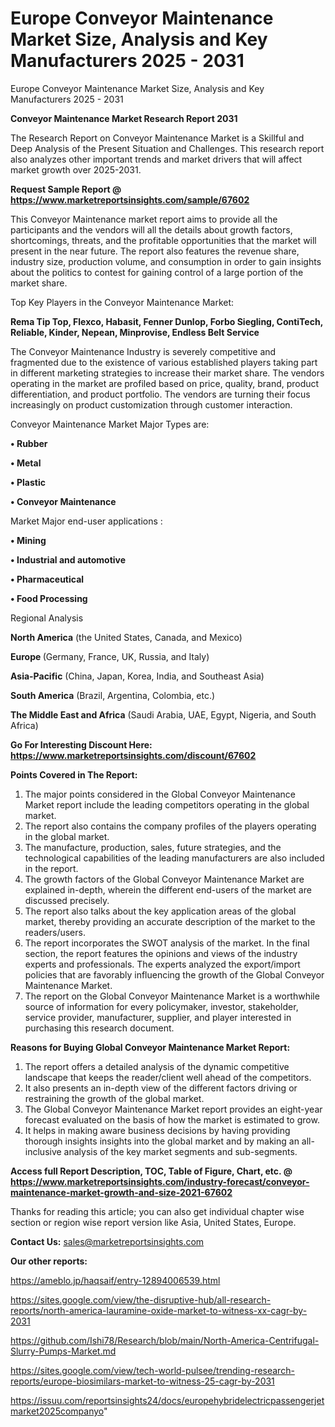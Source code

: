 # Europe Conveyor Maintenance Market Size, Analysis and Key Manufacturers 2025 - 2031
Europe Conveyor Maintenance Market Size, Analysis and Key Manufacturers 2025 - 2031

<strong>Conveyor Maintenance Market Research Report 2031</strong>

The Research Report on Conveyor Maintenance Market is a Skillful and Deep Analysis of the Present Situation and Challenges. This research report also analyzes other important trends and market drivers that will affect market growth over 2025-2031.

<strong>Request Sample Report @ <a href=https://www.marketreportsinsights.com/sample/67602>https://www.marketreportsinsights.com/sample/67602</a></strong>

This Conveyor Maintenance market report aims to provide all the participants and the vendors will all the details about growth factors, shortcomings, threats, and the profitable opportunities that the market will present in the near future. The report also features the revenue share, industry size, production volume, and consumption in order to gain insights about the politics to contest for gaining control of a large portion of the market share.

Top Key Players in the Conveyor Maintenance Market:

<strong>Rema Tip Top, Flexco, Habasit, Fenner Dunlop, Forbo Siegling, ContiTech, Reliable, Kinder, Nepean, Minprovise, Endless Belt Service</strong>

The Conveyor Maintenance Industry is severely competitive and fragmented due to the existence of various established players taking part in different marketing strategies to increase their market share. The vendors operating in the market are profiled based on price, quality, brand, product differentiation, and product portfolio. The vendors are turning their focus increasingly on product customization through customer interaction.

Conveyor Maintenance Market Major Types are:

<strong>• Rubber

• Metal

• Plastic

• Conveyor Maintenance</strong>

Market Major end-user applications :

<strong>• Mining

• Industrial and automotive

• Pharmaceutical

• Food Processing</strong>

Regional Analysis

</u><strong><b>North America</b></strong> (the United States, Canada, and Mexico)

<strong><b>Europe </b></strong>(Germany, France, UK, Russia, and Italy)

<strong><b>Asia-Pacific</b></strong> (China, Japan, Korea, India, and Southeast Asia)

<strong><b>South America</b></strong> (Brazil, Argentina, Colombia, etc.)

<strong><b>The Middle East and Africa</b></strong> (Saudi Arabia, UAE, Egypt, Nigeria, and South Africa)

<strong>Go For Interesting Discount Here: <a href=https://www.marketreportsinsights.com/discount/67602>https://www.marketreportsinsights.com/discount/67602</a></strong>

<strong>Points Covered in The Report:</strong>
<ol>
  <li>The major points considered in the Global Conveyor Maintenance Market report include the leading competitors operating in the global market.</li>
  <li>The report also contains the company profiles of the players operating in the global market.</li>
  <li>The manufacture, production, sales, future strategies, and the technological capabilities of the leading manufacturers are also included in the report.</li>
  <li>The growth factors of the Global Conveyor Maintenance Market are explained in-depth, wherein the different end-users of the market are discussed precisely.</li>
  <li>The report also talks about the key application areas of the global market, thereby providing an accurate description of the market to the readers/users.</li>
  <li>The report incorporates the SWOT analysis of the market. In the final section, the report features the opinions and views of the industry experts and professionals. The experts analyzed the export/import policies that are favorably influencing the growth of the Global Conveyor Maintenance Market.</li>
  <li>The report on the Global Conveyor Maintenance Market is a worthwhile source of information for every policymaker, investor, stakeholder, service provider, manufacturer, supplier, and player interested in purchasing this research document.</li>
</ol>
<strong>Reasons for Buying Global Conveyor Maintenance Market Report:</strong>

<ol>
  <li>The report offers a detailed analysis of the dynamic competitive landscape that keeps the reader/client well ahead of the competitors.</li>
  <li>It also presents an in-depth view of the different factors driving or restraining the growth of the global market.</li>
  <li>The Global Conveyor Maintenance Market report provides an eight-year forecast evaluated on the basis of how the market is estimated to grow.</li>
  <li>It helps in making aware business decisions by having providing thorough insights insights into the global market and by making an all-inclusive analysis of the key market segments and sub-segments.</li>
</ol>
<strong>Access full Report Description, TOC, Table of Figure, Chart, etc. @ <a href=https://www.marketreportsinsights.com/industry-forecast/conveyor-maintenance-market-growth-and-size-2021-67602>https://www.marketreportsinsights.com/industry-forecast/conveyor-maintenance-market-growth-and-size-2021-67602</a></strong>


Thanks for reading this article; you can also get individual chapter wise section or region wise report version like Asia, United States, Europe.

<strong>Contact Us:</strong>
sales@marketreportsinsights.com

<strong>Our other reports:</strong>

<a href=https://ameblo.jp/haqsaif/entry-12894006539.html>https://ameblo.jp/haqsaif/entry-12894006539.html</a>

<a href=https://sites.google.com/view/the-disruptive-hub/all-research-reports/north-america-lauramine-oxide-market-to-witness-xx-cagr-by-2031>https://sites.google.com/view/the-disruptive-hub/all-research-reports/north-america-lauramine-oxide-market-to-witness-xx-cagr-by-2031</a>

<a href=https://github.com/Ishi78/Research/blob/main/North-America-Centrifugal-Slurry-Pumps-Market.md>https://github.com/Ishi78/Research/blob/main/North-America-Centrifugal-Slurry-Pumps-Market.md</a>

<a href=https://sites.google.com/view/tech-world-pulsee/trending-research-reports/europe-biosimilars-market-to-witness-25-cagr-by-2031>https://sites.google.com/view/tech-world-pulsee/trending-research-reports/europe-biosimilars-market-to-witness-25-cagr-by-2031</a>

<a href=https://issuu.com/reportsinsights24/docs/europehybridelectricpassengerjetmarket2025companyo>https://issuu.com/reportsinsights24/docs/europehybridelectricpassengerjetmarket2025companyo</a>"
